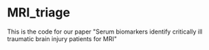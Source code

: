 # MRI_triage
This is the code for our paper "Serum biomarkers identify critically ill traumatic brain injury patients for MRI"
